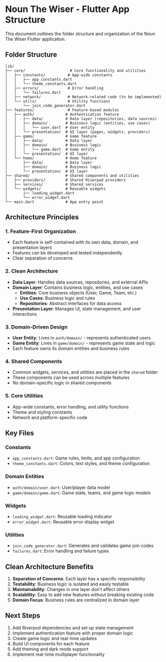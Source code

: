 # Noun The Wiser - Flutter App Structure

This document outlines the folder structure and organization of the Noun The Wiser Flutter application.

## Folder Structure

```
lib/
├── core/                    # Core functionality and utilities
│   ├── constants/          # App-wide constants
│   │   ├── app_constants.dart
│   │   └── theme_constants.dart
│   ├── errors/             # Error handling
│   │   └── failures.dart
│   ├── network/            # Network-related code (to be implemented)
│   └── utils/              # Utility functions
│       └── join_code_generator.dart
├── features/               # Feature-based modules
│   ├── auth/              # Authentication feature
│   │   ├── data/          # Data layer (repositories, data sources)
│   │   ├── domain/        # Business logic (entities, use cases)
│   │   │   └── user.dart  # User entity
│   │   └── presentation/  # UI layer (pages, widgets, providers)
│   ├── game/              # Game feature
│   │   ├── data/          # Data layer
│   │   ├── domain/        # Business logic
│   │   │   └── game.dart  # Game entity
│   │   └── presentation/  # UI layer
│   └── home/              # Home feature
│       ├── data/          # Data layer
│       ├── domain/        # Business logic
│       └── presentation/  # UI layer
├── shared/                # Shared components and utilities
│   ├── providers/         # Shared Riverpod providers
│   ├── services/          # Shared services
│   └── widgets/           # Reusable widgets
│       ├── loading_widget.dart
│       └── error_widget.dart
└── main.dart              # App entry point
```

## Architecture Principles

### 1. Feature-First Organization
- Each feature is self-contained with its own data, domain, and presentation layers
- Features can be developed and tested independently
- Clear separation of concerns

### 2. Clean Architecture
- **Data Layer**: Handles data sources, repositories, and external APIs
- **Domain Layer**: Contains business logic, entities, and use cases
  - **Entities**: Core business objects (User, Game, Team, etc.)
  - **Use Cases**: Business logic and rules
  - **Repositories**: Abstract interfaces for data access
- **Presentation Layer**: Manages UI, state management, and user interactions

### 3. Domain-Driven Design
- **User Entity**: Lives in `auth/domain/` - represents authenticated users
- **Game Entity**: Lives in `game/domain/` - represents game state and logic
- Each feature owns its domain entities and business rules

### 4. Shared Components
- Common widgets, services, and utilities are placed in the `shared` folder
- These components can be used across multiple features
- No domain-specific logic in shared components

### 5. Core Utilities
- App-wide constants, error handling, and utility functions
- Theme and styling constants
- Network and platform-specific code

## Key Files

### Constants
- `app_constants.dart`: Game rules, limits, and app configuration
- `theme_constants.dart`: Colors, text styles, and theme configuration

### Domain Entities
- `auth/domain/user.dart`: User/player data model
- `game/domain/game.dart`: Game state, teams, and game logic models

### Widgets
- `loading_widget.dart`: Reusable loading indicator
- `error_widget.dart`: Reusable error display widget

### Utilities
- `join_code_generator.dart`: Generates and validates game join codes
- `failures.dart`: Error handling and failure types

## Clean Architecture Benefits

1. **Separation of Concerns**: Each layer has a specific responsibility
2. **Testability**: Business logic is isolated and easily testable
3. **Maintainability**: Changes in one layer don't affect others
4. **Scalability**: Easy to add new features without breaking existing code
5. **Domain Focus**: Business rules are centralized in domain layer

## Next Steps

1. Add Riverpod dependencies and set up state management
2. Implement authentication feature with proper domain logic
3. Create game logic and real-time updates
4. Build UI components for each feature
5. Add theming and dark mode support
6. Implement real-time multiplayer functionality 